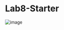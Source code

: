 # Lab8-Starter

![image](https://github.com/vihsiao/Lab8-Starter/assets/86103029/2e6408df-f08c-4393-ba5e-8c782c96d7fe)

